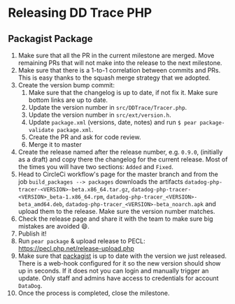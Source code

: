 # Releasing DD Trace PHP

## Packagist Package

1. Make sure that all the PR in the current milestone are merged. Move remaining PRs that will not make into the release
   to the next milestone.
1. Make sure that there is a 1-to-1 correlation between commits and PRs. This is easy thanks to the squash merge
   strategy that we adopted.
1. Create the version bump commit:
    1. Make sure that the changelog is up to date, if not fix it. Make sure bottom links are up to date.
    1. Update the version number in `src/DDTrace/Tracer.php`.
    1. Update the version number in `src/ext/version.h`.
    1. Update `package.xml` (versions, date, notes) and run `$ pear package-validate package.xml`.
    1. Create the PR and ask for code review.
    1. Merge it to master
1. Create the release named after the release number, e.g. `0.9.0`, (initially as a draft) and copy there the changelog
    for the current release. Most of the times you will have two sections: `Added` and `Fixed`.
1. Head to CircleCi workflow's page for the master branch and from the job `build_packages --> packages` downloads the
    artifacts `datadog-php-tracer-<VERSION>-beta.x86_64.tar.gz`, `datadog-php-tracer-<VERSION>_beta-1.x86_64.rpm`,
    `datadog-php-tracer_<VERSION>-beta_amd64.deb`, `datadog-php-tracer_<VERSION>-beta_noarch.apk` and upload them to
    the release. Make sure the version number matches.
1. Check the release page and share it with the team to make sure big mistakes are avoided :smile:.
1. Publish it!
1. Run `pear package` & upload release to PECL: https://pecl.php.net/release-upload.php
1. Make sure that [packagist](https://packagist.org/packages/datadog/dd-trace) is up to date with the version we just
   released.
   There is a web-hook configured for it so the new version should show up in seconds.
   If it does not you can login and manually trigger an update. Only staff and admins have access to credentials for
   account `DataDog`.
1. Once the process is completed, close the milestone.
